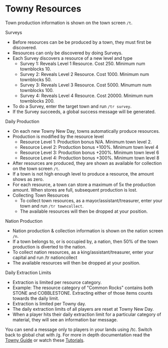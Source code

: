 # Towny Resources

Town production information is shown on the town screen `/t`.

Surveys
  - Before resources can be be produced by a town, they must first be discovered.
  - Resources can only be discovered by doing Surveys.
  - Each Survey discovers a resource of a new level and type
    - Survey 1: Reveals Level 1 Resource. Cost 250. Minimum num townblocks 10.
    - Survey 2: Reveals Level 2 Resource. Cost 1000. Minimum num townblocks 50.
    - Survey 3: Reveals Level 3 Resource. Cost 5000. Minumum num townblocks 100.
    - Survey 4: Reveals Level 4 Resource. Cost 20000. Minimum num townblocks 200.
  - To do a Survey, enter the target town and run `/tr survey`.
  - If the Survey succeeds, a global success message will be generated.

Daily Production
  - On each new Towny New Day, towns automatically produce resources.
  - Production is modified by the resource level
    - Resource Level 1: Production bonus N/A. Minimum town level 2.
    - Resource Level 2: Production bonus +100%. Minimum town level 4
    - Resource Level 3: Production bonus +200%. Minimum town level 6
    - Resource Level 4: Production bonus +300%. Minimum town level 8
  - After resources are produced, they are shown as available for collection on the town screen `/t`.
  - If a town is not high enough level to produce a resource, the amount shows as zero.
  - For each resource, a town can store a maximum of 5x the production amount. When stores are full, subsequent production is lost.
  - Collecting Town Resources
    - To collect town resources, as a mayor/assistant/treasurer, enter your town and run `/tr towncollect`.
    - The available resources will then be dropped at your position.

Nation Production
  - Nation production & collection information is shown on the nation screen `/n`.
  - If a town belongs to, or is occupied by, a nation, then 50% of the town production is diverted to the nation.
  - To collect nation resources, as a king/assistant/treasurer, enter your capital and run /tr nationcollect
  - The available resources will then be dropped at your position.

Daily Extraction Limits
  - Extraction is limited per resource category.
  - Example: The resource category of "Common Rocks" contains both STONE and COBBLESTONE. Extracting either of those items counts towards the daily limit.
  - Extraction is limited per Towny day.
  - The daily extraction limits of all players are reset at Towny New Day.
  - When a player hits their daily extraction limit for a particular category of material, they will see an information bar message.

You can send a message only to players in your lands using /tc.
Switch back to global chat with /g.
For more in depth documentation read the [Towny Guide](https://github.com/TownyAdvanced/Towny/wiki/How-Towny-Works) or watch these [Tutorials](https://www.youtube.com/playlist?list=PLvzvmyk0uI0WsLf4iyJZRhD_T2e-ANCmE).